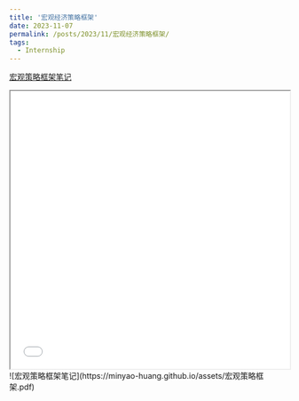 ```yaml
---
title: '宏观经济策略框架'
date: 2023-11-07
permalink: /posts/2023/11/宏观经济策略框架/
tags:
  - Internship
---
```


[宏观策略框架笔记](https://minyao-huang.github.io/assets/宏观策略框架.pdf)
<iframe src="(https://minyao-huang.github.io/assets/宏观策略框架.pdf" width="100%" height="500"></iframe>
![宏观策略框架笔记](https://minyao-huang.github.io/assets/宏观策略框架.pdf)
